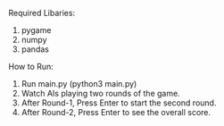 Required Libaries:
1. pygame
2. numpy
3. pandas

How to Run:
1. Run main.py (python3 main.py)
2. Watch AIs playing two rounds of the game.
3. After Round-1, Press Enter to start the second round.
4. After Round-2, Press Enter to see the overall score.
